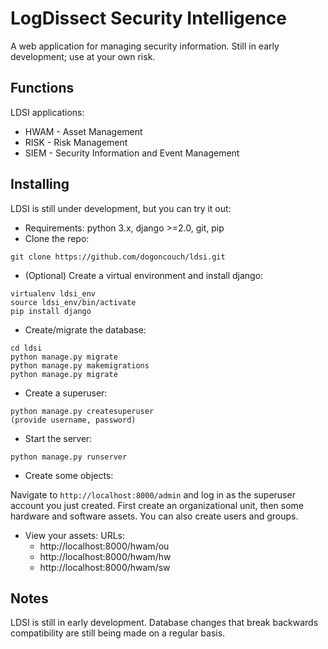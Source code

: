 # LogDissect Security Intelligence
A web application for managing security information. Still in early development; use at your own risk.

## Functions
LDSI applications:
- HWAM - Asset Management
- RISK - Risk Management
- SIEM - Security Information and Event Management

## Installing
LDSI is still under development, but you can try it out:
- Requirements: python 3.x, django >=2.0, git, pip
- Clone the repo:
```
git clone https://github.com/dogoncouch/ldsi.git
```

- (Optional) Create a virtual environment and install django:
```
virtualenv ldsi_env
source ldsi_env/bin/activate
pip install django
```

- Create/migrate the database:
```
cd ldsi
python manage.py migrate
python manage.py makemigrations
python manage.py migrate
```

- Create a superuser:
```
python manage.py createsuperuser
(provide username, password)
```

- Start the server:
```
python manage.py runserver
```

- Create some objects:

Navigate to `http://localhost:8000/admin` and log in as the superuser account you just created. First create an organizational unit, then some hardware and software assets. You can also create users and groups.
- View your assets:
URLs:
    - http://localhost:8000/hwam/ou
    - http://localhost:8000/hwam/hw
    - http://localhost:8000/hwam/sw

## Notes
LDSI is still in early development. Database changes that break backwards compatibility are still being made on a regular basis.

